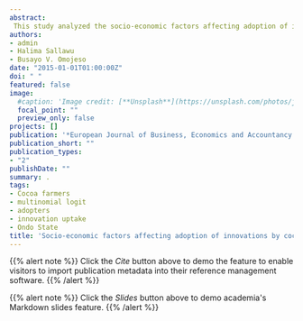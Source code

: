 ```yaml
---
abstract: 
 This study analyzed the socio-economic factors affecting adoption of innovation by cocoa farmers in Ondo State. Primary data were collected in a cross-sectional survey of 120 randomly selected cocoa farmers. These were drawn in a multi-stage random sampling process that purposively covered two dominant cocoa producing Local Government Areas (LGAs) of Ondo State Nigeria, namely, Idanre and Ondo West. The data were collected usinga structured interview schedule, designed to elicit information on the socio-economic characteristics of the cocoa farmers, the various innovations available to the cocoa farmers for improved cocoa production, the adoption rate of the innovations, and the constraints faced by the cocoa farmers. The data were analyzed using descriptive statistics, and multinomial logistic regression. The study found that most 65.0% of the cocoa farms were operated by males, with a mean age of 51 years. Majority 72.5% had primary school education, with mean cocoa farm size of 6.32 hectares. The study also showed that the adoption rates of disseminated innovation/technologies in the area was low. Adoption models indicated that sex and level of education of the farmer affected the adoption decisions of cocoa farmers concerning the disseminated technologies analyzed in this study. The study also revealed in addition that high cost of inputs, lack of funds, lack of supporting inputs, scarcity of complimentary inputs, problem of diseases / pests as the most serious problem/constraint faced by the cocoa farmers. The study concluded that most of the cocoa farmers in the study areas did not adopt cocoa innovations disseminated to them and that the adoption rate innovations of the cocoa farmers was low. The study recommended that government and other stakeholders need to invest in extension service in sensitizing cocoa farmers in the study areas of new innovations as this have the potential to increase adoption rate as well as farmers productivity and income.
authors:
- admin
- Halima Sallawu
- Busayo V. Omojeso
date: "2015-01-01T01:00:00Z"
doi: " "
featured: false
image:
  #caption: 'Image credit: [**Unsplash**](https://unsplash.com/photos/jdD8gXaTZsc)'
  focal_point: ""
  preview_only: false
projects: []
publication: '*European Journal of Business, Economics and Accountancy 3(2)*:58-66'
publication_short: ""
publication_types:
- "2"
publishDate: ""
summary: .
tags:
- Cocoa farmers
- multinomial logit
- adopters
- innovation uptake
- Ondo State
title: 'Socio-economic factors affecting adoption of innovations by cocoa farmers in Ondo State, Nigeria'
---
```

{{% alert note %}}
Click the *Cite* button above to demo the feature to enable visitors to import publication metadata into their reference management software.
{{% /alert %}}

{{% alert note %}}
Click the *Slides* button above to demo academia's Markdown slides feature.
{{% /alert %}}
